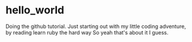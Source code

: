 # hello_world
Doing the github tutorial.
Just starting out with my little coding adventure, by reading learn ruby the hard way
So yeah that's about it I guess.
